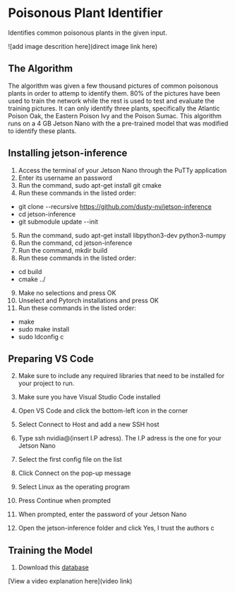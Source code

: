 # Poisonous Plant Identifier

 Identifies common poisonous plants in the given input.

![add image descrition here](direct image link here)

## The Algorithm

The algorithm was given a few thousand pictures of common poisonous plants in order to attemp to identify them. 80% of the pictures have been used to train the network while the rest is used to test and evaluate the training pictures. It can only identify three plants, specifically the Atlantic Poison Oak, the Eastern Poison Ivy and the Poison Sumac. This algorithm runs on a 4 GB Jetson Nano with the a pre-trained model that was modified to identify these plants.

## Installing jetson-inference

1. Access the terminal of your Jetson Nano through the PuTTy application
2. Enter its username an password
3. Run the command, sudo apt-get install git cmake
4. Run these commands in the listed order:
- git clone --recursive https://github.com/dusty-nv/jetson-inference
- cd jetson-inference
- git submodule update --init
5. Run the command, sudo apt-get install libpython3-dev python3-numpy
6. Run the command, cd jetson-inference
7. Run the command, mkdir build
8. Run these commands in the listed order:
- cd build
- cmake ../
9. Make no selections and press OK
10. Unselect and Pytorch installations and press OK
11. Run these commands in the listed order:
- make
- sudo make install
- sudo ldconfig
c
## Preparing VS Code

2. Make sure to include any required libraries that need to be installed for your project to run.

1. Make sure you have Visual Studio Code installed
2. Open VS Code and click the bottom-left icon in the corner
3. Select Connect to Host and add a new SSH host
4. Type ssh nvidia@(insert I.P adress). The I.P adress is the one for your Jetson Nano
5. Select the first config file on the list
6. Click Connect on the pop-up message
7. Select Linux as the operating program
8. Press Continue when prompted
9. When prompted, enter the password of your Jetson Nano
10. Open the jetson-inference folder and click Yes, I trust the authors
c
## Training the Model

1. Download this [database](https://www.kaggle.com/datasets/sandramai/poisonous-plants)

[View a video explanation here](video link)
